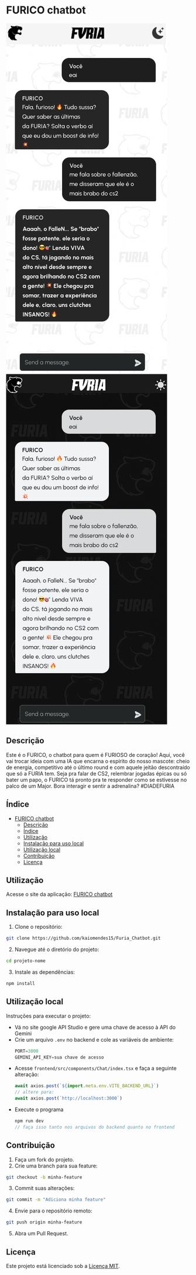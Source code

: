 # FURICO chatbot
![light mode](/frontend/src/assets/white_theme.png "light mode")
![dark mode](/frontend/src/assets/black_theme.png "dark mode")


## Descrição
Este é o FURICO, o chatbot para quem é FURIOSO de coração! Aqui, você vai trocar ideia com uma IA que encarna o espírito do nosso mascote: cheio de energia, competitivo até o último round e com aquele jeitão descontraído que só a FURIA tem. Seja pra falar de CS2, relembrar jogadas épicas ou só bater um papo, o FURICO tá pronto pra te responder como se estivesse no palco de um Major. Bora interagir e sentir a adrenalina? #DIADEFURIA

## Índice
- [FURICO chatbot](#furico-chatbot)
  - [Descrição](#descrição)
  - [Índice](#índice)
  - [Utilização](#utilização)
  - [Instalação para uso local](#instalação-para-uso-local)
  - [Utilização local](#utilização-local)
  - [Contribuição](#contribuição)
  - [Licença](#licença)

## Utilização
Acesse o site da aplicação: [FURICO chatbot](https://furia-chatbot-rust.vercel.app)

## Instalação para uso local
1. Clone o repositório:
  ```bash
  git clone https://github.com/kaiomendes15/Furia_Chatbot.git
  ```
2. Navegue até o diretório do projeto:
  ```bash
  cd projeto-nome
  ```
3. Instale as dependências:
  ```bash
  npm install
  ```

## Utilização local
Instruções para executar o projeto:
- Vá no site google API Studio e gere uma chave de acesso à API do Gemini
- Crie um arquivo `.env` no backend e cole as variáveis de ambiente:
  ```javascript
  PORT=3000
  GEMINI_API_KEY=sua chave de acesso
  ```
- Acesse `frontend/src/components/Chat/index.tsx` e faça a seguinte alteração:
  ```javascript
  await axios.post(`${import.meta.env.VITE_BACKEND_URL}`)
  // altere para:
  await axios.post(`http://localhost:3000`)
  ```
- Execute o programa
  ```javascript
  npm run dev
  // faça isso tanto nos arquivos do backend quanto no frontend
  ```

## Contribuição
1. Faça um fork do projeto.
2. Crie uma branch para sua feature:
  ```bash
  git checkout -b minha-feature
  ```
3. Commit suas alterações:
  ```bash
  git commit -m "Adiciona minha feature"
  ```
4. Envie para o repositório remoto:
  ```bash
  git push origin minha-feature
  ```
5. Abra um Pull Request.

## Licença
Este projeto está licenciado sob a [Licença MIT](LICENSE).
